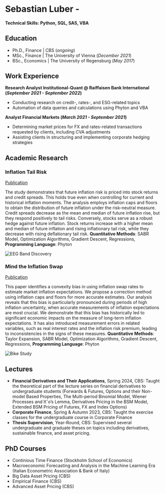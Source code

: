 # Sebastian Luber - 

#### Technical Skills: Python, SQL, SAS, VBA

## Education
- Ph.D., Finance | CBS (_ongoing_)								       		
- MSc., Finance	| The University of Vienna (_December 2021_)	 			        		
- BSc., Economics | The University of Regensburg (_May 2017_)

## Work Experience
**Research Analyst Institutional-Quant @ Raiffaisen Bank International (_September 2021 - September 2022_)**
- Conducting research on credit-, rates-, and ESG-related topics
-	Automation of data queries and calculations using Phyton and VBA

**Analyst Financial Markets (_March 2021 - September 2021_)**
- Determining market prices for FX and rates-related transactions requested by clients, including CVA adjustments
- Assisting clients in structuring and implementing corporate hedging strategies

## Academic Research
### Inflation Tail Risk
[Publication]()

The study demonstrates that future inflation risk is priced into stock returns and credit spreads. This holds true even when controlling for current and historical inflation moments. The analysis employs inflation caps and floors to obtain the
distribution of future inflation under the risk-neutral measure. Credit spreads decrease as the mean and median of future inflation rise, but they respond positively to tail risks. Conversely, stocks serve as a robust hedge against future inflation. Stock returns increase with a higher mean and median of future inflation and rising inflationary tail risk, while they decrease with rising deflationary tail risk. **Quantitative Methods**: SABR Model, Optimization Algorithms, Gradient Descent, Regressions, **Programming Language**: Phyton

![EEG Band Discovery](/assets/img/eeg_band_discovery.jpeg)

### Mind the Inflation Swap
[Publication]()

This paper identifies a convexity bias in using inflation swap rates to estimate market inflation expectations. We propose a correction method using inflation caps and floors for more accurate estimates. Our analysis reveals that this bias is particularly pronounced during periods of high inflation uncertainty, when accurate measurements of inflation expectations are most crucial. We demonstrate that this bias has historically led to significant economic impacts on the measure of long-term inflation expectations. It has also introduced measurement errors in related variables, such as real interest rates and the inflation risk premium, leading to inconsistencies in the signs of these measures. **Quantitative Methods**: Taylor Expansion, SABR Model, Optimization Algorithms, Gradient Descent, Regressions, **Programming Language**: Phyton

![Bike Study](/assets/img/bike_study.jpeg)

## Lectures
-  **Financial Derivatives and Their Applications**, Spring 2024, CBS: Taught the theoretical part of the lecture series on financial derivatives to undergraduate students (Forwards & Futures, Options and their Non-model Based Properties, The Multi-period Binomial Model, Wiener Processes and Itˆo’s Lemma, Derivatives Pricing in the BSM Model,  Extended BSM Pricing of Futures, FX and Index Options)
- **Corporate Finance**, Spring & Autumn 2023, CBS: Taught the exercise classes for the undergraduate course in Corporate Finance
- **Thesis Supervision**, Year-Round, CBS: Supervised several undergraduate and graduate theses on topics including derivatives, sustainable finance, and asset pricing.

## PhD Courses
- Continious Time Finance (Stockholm School of Economics)
- Macroeconomic Forecasting and Analysis in the Machine Learning Era (Italian Econometric Association & Bank of Italy)
- Big Data Asset Pricing (CBS)
- Empirical Finance (CBS)
- Advanced Asset Pricing (CBS)
